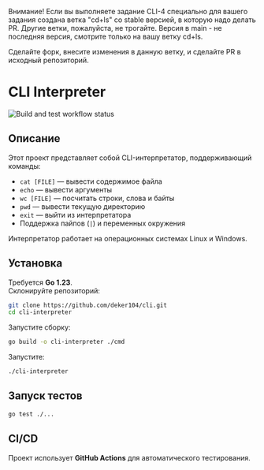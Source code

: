 Внимание! Если вы выполняете задание CLI-4 специально для вашего задания создана ветка "cd+ls" со stable версией, в которую надо делать PR. Другие ветки, пожалуйста, не трогайте. Версия в main - не последняя версия, смотрите только на вашу ветку cd+ls.

 Сделайте форк, внесите изменения в данную ветку, и сделайте PR в исходный репозиторий.

# CLI Interpreter

![Build and test workflow status](https://github.com/deker104/convex-hull/actions/workflows/ci.yml/badge.svg?branch=master)

## Описание
Этот проект представляет собой CLI-интерпретатор, поддерживающий команды:
- `cat [FILE]` — вывести содержимое файла
- `echo` — вывести аргументы
- `wc [FILE]` — посчитать строки, слова и байты
- `pwd` — вывести текущую директорию
- `exit` — выйти из интерпретатора
- Поддержка пайпов (`|`) и переменных окружения

Интерпретатор работает на операционных системах Linux и Windows.

## Установка
Требуется **Go 1.23**.  
Склонируйте репозиторий:
```sh
git clone https://github.com/deker104/cli.git
cd cli-interpreter
```
Запустите сборку:
```sh
go build -o cli-interpreter ./cmd
```
Запустите:
```sh
./cli-interpreter
```

## Запуск тестов
```sh
go test ./...
```

## CI/CD
Проект использует **GitHub Actions** для автоматического тестирования.

